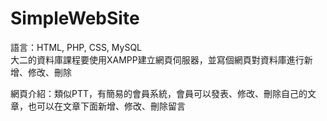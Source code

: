 # SimpleWebSite
語言：HTML, PHP, CSS, MySQL  
大二的資料庫課程要使用XAMPP建立網頁伺服器，並寫個網頁對資料庫進行新增、修改、刪除  
  
網頁介紹：類似PTT，有簡易的會員系統，會員可以發表、修改、刪除自己的文章，也可以在文章下面新增、修改、刪除留言  
